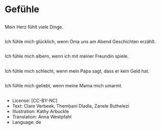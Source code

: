 # Gefühle

##
Mein Herz fühlt viele Dinge.

##
Ich fühle mich glücklich, wenn Oma uns am Abend Geschichten erzählt.

##
Ich fühle mich albern, wenn ich mit meiner Freundin spiele.

##
Ich fühle mich schlecht, wenn mein Papa sagt, dass er kein Geld hat.

##
Ich fühle mich geliebt, wenn meine Mama mich umarmt.

##
* License: [CC-BY-NC]
* Text: Clare Verbeek, Thembani Dladla, Zanele Buthelezi
* Illustration: Kathy Arbuckle
* Translation: Anna Westpfahl
* Language: de
